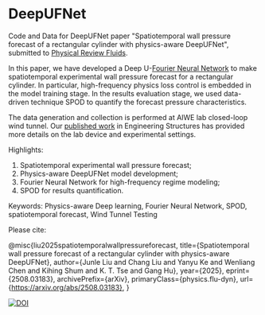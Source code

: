 # DeepUFNet
Code and Data for DeepUFNet paper "Spatiotemporal wall pressure forecast of a rectangular cylinder with physics-aware DeepUFNet", submitted to [Physical Review Fluids](https://journals.aps.org/prfluids/).


In this paper, we have developed a Deep U-[Fourier Neural Network](https://arxiv.org/abs/2010.08895) to make spatiotemporal experimental wall pressure forecast for a rectangular cylinder. In particular, high-frequency physics loss control is embedded in the model training stage. In the results evaluation stage, we used data-driven technique SPOD to quantify the forecast pressure characteristics. 

The data generation and collection is performed at AIWE lab closed-loop wind tunnel. Our [published work](https://www.sciencedirect.com/science/article/pii/S0141029624020686) in Engineering Structures has provided more details on the lab device and experimental settings. 

Highlights: 
1. Spatiotemporal experimental wall pressure forecast; 
2. Physics-aware DeepUFNet model development; 
3. Fourier Neural Network for high-frequency regime modeling;
4. SPOD for results quantification. 

Keywords: Physics-aware Deep learning, Fourier Neural Network, SPOD, spatiotemporal forecast, Wind Tunnel Testing

Please cite:

@misc{liu2025spatiotemporalwallpressureforecast,
      title={Spatiotemporal wall pressure forecast of a rectangular cylinder with physics-aware DeepUFNet}, 
      author={Junle Liu and Chang Liu and Yanyu Ke and Wenliang Chen and Kihing Shum and K. T. Tse and Gang Hu},
      year={2025},
      eprint={2508.03183},
      archivePrefix={arXiv},
      primaryClass={physics.flu-dyn},
      url={https://arxiv.org/abs/2508.03183}, 
}

[![DOI](https://zenodo.org/badge/DOI/10.5281/zenodo.16739156.svg)](https://doi.org/10.5281/zenodo.16739156)